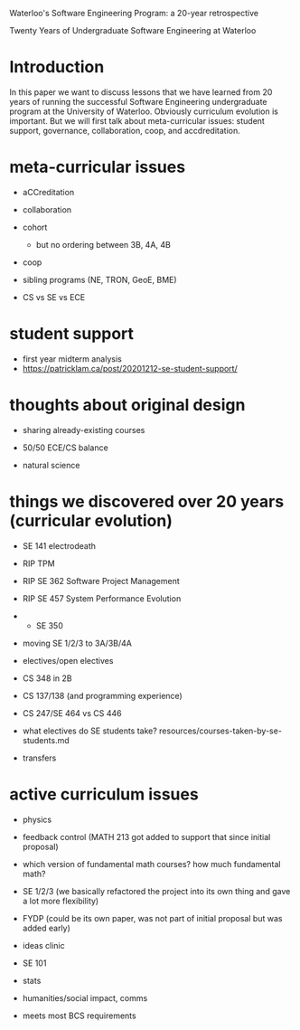Waterloo's Software Engineering Program: a 20-year retrospective

Twenty Years of Undergraduate Software Engineering at Waterloo

# Introduction

In this paper we want to discuss lessons that we have learned from 20 years of running the successful
Software Engineering undergraduate program at the University of Waterloo. Obviously curriculum evolution
is important. But we will first talk about meta-curricular issues: student support, governance,
collaboration, coop, and accdreditation.

# meta-curricular issues

* aCCreditation
* collaboration
* cohort
  + but no ordering between 3B, 4A, 4B
* coop

* sibling programs (NE, TRON, GeoE, BME)
* CS vs SE vs ECE

# student support

* first year midterm analysis
* https://patricklam.ca/post/20201212-se-student-support/

# thoughts about original design

* sharing already-existing courses
* 50/50 ECE/CS balance

* natural science

# things we discovered over 20 years (curricular evolution)

* SE 141 electrodeath
* RIP TPM
* RIP SE 362 Software Project Management
* RIP SE 457 System Performance Evolution
* + SE 350
* moving SE 1/2/3 to 3A/3B/4A
* electives/open electives
* CS 348 in 2B

* CS 137/138 (and programming experience)
* CS 247/SE 464 vs CS 446

* what electives do SE students take?
  resources/courses-taken-by-se-students.md
* transfers

# active curriculum issues

* physics
* feedback control (MATH 213 got added to support that since initial proposal)
* which version of fundamental math courses? how much fundamental math?
* SE 1/2/3 (we basically refactored the project into its own thing and gave a lot more flexibility)
* FYDP (could be its own paper, was not part of initial proposal but was added early)
* ideas clinic
* SE 101
* stats
* humanities/social impact, comms

* meets most BCS requirements

